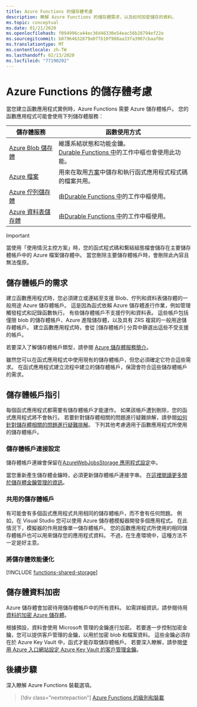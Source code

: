 ```yaml
---
title: Azure Functions 的儲存體考慮
description: 瞭解 Azure Functions 的儲存體需求，以及如何加密儲存的資料。
ms.topic: conceptual
ms.date: 01/21/2020
ms.openlocfilehash: f094996ca44ec36d46330e54eac56b28794ef22e
ms.sourcegitcommit: b07964632879a077b10f988aa33fa3907cbaaf0e
ms.translationtype: MT
ms.contentlocale: zh-TW
ms.lasthandoff: 02/13/2020
ms.locfileid: "77190292"
---
```

# <a name="storage-considerations-for-azure-functions"></a>Azure Functions 的儲存體考慮

當您建立函數應用程式實例時，Azure Functions 需要 Azure 儲存體帳戶。 您的函數應用程式可能會使用下列儲存體服務：


|儲存體服務  | 函數使用方式  |
|---------|---------|
| [Azure Blob 儲存體](../storage/blobs/storage-blobs-introduction.md)     | 維護系結狀態和功能金鑰。  <br/>[Durable Functions 中](durable/durable-functions-task-hubs.md)的工作中樞也會使用此功能。 |
| [Azure 檔案](../storage/files/storage-files-introduction.md)  | 用來在取用[方案](functions-scale.md#consumption-plan)中儲存和執行函式應用程式程式碼的檔案共用。 |
| [Azure 佇列儲存體](../storage/queues/storage-queues-introduction.md)     | 由[Durable Functions 中](durable/durable-functions-task-hubs.md)的工作中樞使用。   |
| [Azure 資料表儲存體](../storage/tables/table-storage-overview.md)  |  由[Durable Functions 中](durable/durable-functions-task-hubs.md)的工作中樞使用。       |

> [!IMPORTANT]
> 當使用「使用情況主控方案」時，您的函式程式碼和繫結組態檔會儲存在主要儲存體帳戶中的 Azure 檔案儲存體中。 當您刪除主要儲存體帳戶時，會刪除此內容且無法復原。

## <a name="storage-account-requirements"></a>儲存體帳戶的需求

建立函數應用程式時，您必須建立或連結至支援 Blob、佇列和資料表儲存體的一般用途 Azure 儲存體帳戶。 這是因為函式依賴 Azure 儲存體進行作業，例如管理觸發程式和記錄函數執行。 有些儲存體帳戶不支援佇列和資料表。 這些帳戶包括僅限 blob 的儲存體帳戶、Azure 進階儲存體，以及具有 ZRS 複寫的一般用途儲存體帳戶。 建立函數應用程式時，會從 [儲存體帳戶] 分頁中篩選出這些不受支援的帳戶。

若要深入了解儲存體帳戶類型，請參閱 [Azure 儲存體服務簡介](../storage/common/storage-introduction.md#azure-storage-services)。 

雖然您可以在函式應用程式中使用現有的儲存體帳戶，但您必須確定它符合這些需求。 在函式應用程式建立流程中建立的儲存體帳戶，保證會符合這些儲存體帳戶的需求。  

## <a name="storage-account-guidance"></a>儲存體帳戶指引

每個函式應用程式都需要有儲存體帳戶才能運作。 如果該帳戶遭到刪除，您的函式應用程式將不會執行。 若要針對儲存體相關的問題進行疑難排解，請參閱[如何針對儲存體相關的問題進行疑難排解](functions-recover-storage-account.md)。 下列其他考慮適用于函數應用程式所使用的儲存體帳戶。

### <a name="storage-account-connection-setting"></a>儲存體帳戶連接設定

儲存體帳戶連線會保留在[AzureWebJobsStorage 應用程式設定](./functions-app-settings.md#azurewebjobsstorage)中。 

當您重新產生儲存體金鑰時，必須更新儲存體帳戶連接字串。 [在這裡閱讀更多關於儲存體金鑰管理的資訊](https://docs.microsoft.com/azure/storage/common/storage-create-storage-account)。

### <a name="shared-storage-accounts"></a>共用的儲存體帳戶

有可能會有多個函式應用程式共用相同的儲存體帳戶，而不會有任何問題。 例如，在 Visual Studio 您可以使用 Azure 儲存體模擬器開發多個應用程式。 在此情況下，模擬器的作用就像單一儲存體帳戶。 您的函數應用程式所使用的相同儲存體帳戶也可以用來儲存您的應用程式資料。 不過，在生產環境中，這種方法不一定是好主意。

### <a name="optimize-storage-performance"></a>將儲存體效能優化

[!INCLUDE [functions-shared-storage](../../includes/functions-shared-storage.md)]

## <a name="storage-data-encryption"></a>儲存體資料加密

Azure 儲存體會加密待用儲存體帳戶中的所有資料。 如需詳細資訊，請參閱待用[資料的加密 Azure 儲存體](../storage/common/storage-service-encryption.md)。

根據預設，資料會使用 Microsoft 管理的金鑰進行加密。 若要進一步控制加密金鑰，您可以提供客戶管理的金鑰，以用於加密 blob 和檔案資料。 這些金鑰必須存在於 Azure Key Vault 中，函式才能存取儲存體帳戶。 若要深入瞭解，請參閱[使用 Azure 入口網站設定 Azure Key Vault 的客戶管理金鑰](../storage/common/storage-encryption-keys-portal.md)。  

## <a name="next-steps"></a>後續步驟

深入瞭解 Azure Functions 裝載選項。

> [!div class="nextstepaction"]
> [Azure Functions 的級別和裝載](functions-scale.md)


